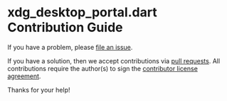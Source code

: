 # xdg_desktop_portal.dart Contribution Guide

If you have a problem, please [file an issue](https://github.com/canonical/xdg_desktop_portal.dart/issues/new).

If you have a solution, then we accept contributions via [pull requests](https://github.com/canonical/xdg_desktop_portal.dart/pulls).
All contributions require the author(s) to sign the [contributor license agreement](http://www.ubuntu.com/legal/contributors/).

Thanks for your help!
